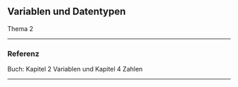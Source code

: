 ## Variablen und Datentypen

Thema 2

---

### Referenz

Buch: Kapitel 2 Variablen und Kapitel 4 Zahlen

---